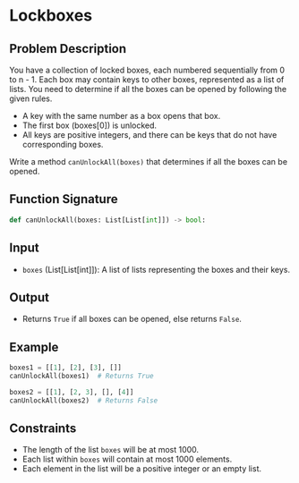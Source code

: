 # Lockboxes

## Problem Description

You have a collection of locked boxes, each numbered sequentially from 0 to n - 1. Each box may contain keys to other boxes, represented as a list of lists. You need to determine if all the boxes can be opened by following the given rules.

- A key with the same number as a box opens that box.
- The first box (boxes[0]) is unlocked.
- All keys are positive integers, and there can be keys that do not have corresponding boxes.

Write a method `canUnlockAll(boxes)` that determines if all the boxes can be opened.

## Function Signature

```python
def canUnlockAll(boxes: List[List[int]]) -> bool:
```

## Input

- `boxes` (List[List[int]]): A list of lists representing the boxes and their keys.

## Output

- Returns `True` if all boxes can be opened, else returns `False`.

## Example

```python
boxes1 = [[1], [2], [3], []]
canUnlockAll(boxes1)  # Returns True

boxes2 = [[1], [2, 3], [], [4]]
canUnlockAll(boxes2)  # Returns False
```

## Constraints

- The length of the list `boxes` will be at most 1000.
- Each list within `boxes` will contain at most 1000 elements.
- Each element in the list will be a positive integer or an empty list.
